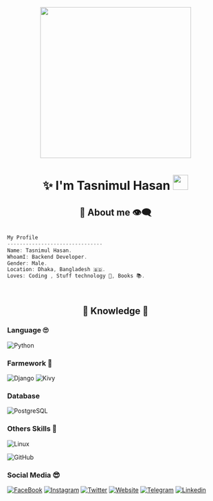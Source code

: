 <div align= "center">
  
<img src="https://image.shutterstock.com/image-vector/assalamualaikum-islamic-calligraphy-vector-golden-600w-1833437188.jpg" width="351">
 
</div>

<h1 align="center">✨ I'm Tasnimul Hasan <img src="https://media.giphy.com/media/hvRJCLFzcasrR4ia7z/giphy.gif" width="35px" height="35px"></h1>


<h2 align="center"> 💬 About me 👁️‍🗨️ </h2>

```csharp

My Profile
-------------------------------
Name: Tasnimul Hasan.
WhoamI: Backend Developer.
Gender: Male.
Location: Dhaka, Bangladesh 🇧🇩.
Loves: Coding , Stuff technology 🚀, Books 📚. 

```
<br>


<div>
<h2 align="center"> 🔎 Knowledge 📖 </h2>
</div>

### Language 🙄

![Python](https://img.shields.io/badge/Python-3776AB?style=for-the-badge&logo=python&logoColor=white)

### Farmework 🥸

![Django](https://img.shields.io/badge/Django-092E20?style=for-the-badge&logo=django&logoColor=white)
![Kivy](https://img.shields.io/badge/Kivy-092E20?style=for-the-badge&logo=kivy&logoColor=white)

### Database

![PostgreSQL](https://img.shields.io/badge/-Linux-lightgrey?style=for-the-badge&logo=inux&logoColor=white)

### Others Skills 👻

![Linux](https://img.shields.io/badge/-Linux-lightgrey?style=for-the-badge&logo=inux&logoColor=white)


![GitHub](https://img.shields.io/badge/github-181717?style=for-the-badge&logo=github&logoColor=white)

### Social Media 😎

[![FaceBook](https://img.shields.io/badge/Facebook-blue?style=for-the-badge&logo=facebook&logoColor=white)](https://facebook.com/nhh.404)
[![Instagram](https://img.shields.io/badge/Instagram-red?style=for-the-badge&logo=instagram&logoColor=white)](https://instagram.com/nomaan_hossain)
[![Twitter](https://img.shields.io/badge/Twitter-blue?style=for-the-badge&logo=twitter&logoColor=white)](https://twitter.com/nh_404)
[![Website](https://img.shields.io/badge/Website-lightgray?style=for-the-badge&logo=website&logoColor=white)](https://nh-404.github.io)
[![Telegram](https://img.shields.io/badge/Telegram-blue?style=for-the-badge&logo=telegram&logoColor=white)](https://t.me/nh_404)
[![Linkedin](https://img.shields.io/badge/Linkedin-blue?style=for-the-badge&logo=linkedin&logoColor=white)](https://www.linkedin.com/mwlite/in/nh404)

